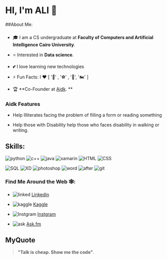 # HI, I'm ALI 👋

##About Me:
###
* 🎓 I am a CS undergraduate at **Faculty of Computers and Artificial Intelligence Cairo University**.

* ⭐️ Interested in __Data science__.

* 💕 I love learning new technologies

* ⚡ Fun Facts: I ❤️ [ '📖' , '⚽' , '🎥', '🏍️' ]

* 🏆 **Co-Founder at  [Aidk](https://www.aid-ak.com). **

### Aidk Features

* Help Illiterates facing the problem of filling a form or reading something

* Help those with Disability
help those who faces disability in walking or writing.


## Skills:
![python](https://img.icons8.com/color/48/000000/python.png)
![c++](https://img.icons8.com/color/48/000000/c-plus-plus-logo.png)
![java](https://img.icons8.com/ios-filled/50/000000/java-coffee-cup-logo--v1.png)
![xamarin](https://img.icons8.com/color/48/000000/xamarin.png)
![HTML](https://img.icons8.com/color/48/000000/html-5.png)
![CSS](https://img.icons8.com/color/48/000000/css3.png)

![SQL](https://img.icons8.com/ios-filled/50/000000/sql.png)
![XD](https://img.icons8.com/color/48/000000/adobe-xd.png)
![photoshop](https://img.icons8.com/fluent/48/000000/adobe-photoshop.png)
![word](https://img.icons8.com/color/48/000000/office-365.png)
![after](https://img.icons8.com/fluent/48/000000/adobe-after-effects.png)
![git](https://img.icons8.com/color/48/000000/git.png)


### Find Me Around the Web 🕸️:
* ![linked](https://icon-icons.com/icons2/679/PNG/32/linkedin_icon-icons.com_60955.png) [Linkedin](https://www.linkedin.com/in/ali-gad-6070a41a1/)

* ![kaggle](https://icon-icons.com/icons2/2389/PNG/32/kaggle_logo_icon_145140.png) [Kaggle](https://www.kaggle.com/aligad)

* ![Instgram](https://icon-icons.com/icons2/679/PNG/32/instagram_icon-icons.com_60957.png) [Instgram](https://www.instagram.com/ali_gad_1/?fbclid=IwAR2uwXoDo9eOsT2PW58Xbdm53gDvcyAfQbKg7bV_MGe3cwBVsq1BoCmrVTc)

* ![ask](https://icon-icons.com/icons2/679/PNG/32/ask_icon-icons.com_60971.png) [Ask.fm](https://ask.fm/aligad986227?fbclid=IwAR02gzTW5ggaAPUDSNWXFgDGOQutbw4O5UwGwYNInnpZ5gz0gcNnEtaa4CM) 



## MyQuote
> __"Talk is cheap. Show me the code"__.



